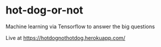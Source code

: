 # hot-dog-or-not
Machine learning via Tensorflow to answer the big questions

Live at https://hotdognothotdog.herokuapp.com/
